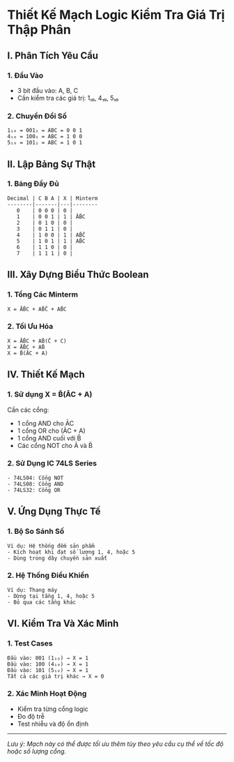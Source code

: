 # Thiết Kế Mạch Logic Kiểm Tra Giá Trị Thập Phân

## I. Phân Tích Yêu Cầu

### 1. Đầu Vào
- 3 bit đầu vào: A, B, C
- Cần kiểm tra các giá trị: 1₁₀, 4₁₀, 5₁₀

### 2. Chuyển Đổi Số
```
1₁₀ = 001₂ = ABC = 0 0 1
4₁₀ = 100₂ = ABC = 1 0 0
5₁₀ = 101₂ = ABC = 1 0 1
```

## II. Lập Bảng Sự Thật

### 1. Bảng Đầy Đủ
```
Decimal | C B A | X | Minterm
--------|-------|---|--------
   0    | 0 0 0 | 0 |
   1    | 0 0 1 | 1 | ĀB̄C
   2    | 0 1 0 | 0 |
   3    | 0 1 1 | 0 |
   4    | 1 0 0 | 1 | AB̄C̄
   5    | 1 0 1 | 1 | AB̄C
   6    | 1 1 0 | 0 |
   7    | 1 1 1 | 0 |
```

## III. Xây Dựng Biểu Thức Boolean

### 1. Tổng Các Minterm
```
X = ĀB̄C + AB̄C̄ + AB̄C
```

### 2. Tối Ưu Hóa
```
X = ĀB̄C + AB̄(C̄ + C)
X = ĀB̄C + AB̄
X = B̄(ĀC + A)
```

## IV. Thiết Kế Mạch

### 1. Sử dụng X = B̄(ĀC + A)
Cần các cổng:
- 1 cổng AND cho ĀC
- 1 cổng OR cho (ĀC + A)
- 1 cổng AND cuối với B̄
- Các cổng NOT cho Ā và B̄

### 2. Sử Dụng IC 74LS Series
```
- 74LS04: Cổng NOT
- 74LS08: Cổng AND
- 74LS32: Cổng OR
```

## V. Ứng Dụng Thực Tế

### 1. Bộ So Sánh Số
```
Ví dụ: Hệ thống đếm sản phẩm
- Kích hoạt khi đạt số lượng 1, 4, hoặc 5
- Dùng trong dây chuyền sản xuất
```

### 2. Hệ Thống Điều Khiển
```
Ví dụ: Thang máy
- Dừng tại tầng 1, 4, hoặc 5
- Bỏ qua các tầng khác
```

## VI. Kiểm Tra Và Xác Minh

### 1. Test Cases
```
Đầu vào: 001 (1₁₀) → X = 1
Đầu vào: 100 (4₁₀) → X = 1
Đầu vào: 101 (5₁₀) → X = 1
Tất cả các giá trị khác → X = 0
```

### 2. Xác Minh Hoạt Động
- Kiểm tra từng cổng logic
- Đo độ trễ
- Test nhiễu và độ ổn định

---
*Lưu ý: Mạch này có thể được tối ưu thêm tùy theo yêu cầu cụ thể về tốc độ hoặc số lượng cổng.*